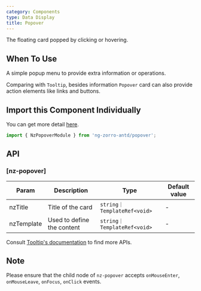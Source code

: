 ```yaml
---
category: Components
type: Data Display
title: Popover
---
```


The floating card popped by clicking or hovering.

## When To Use

A simple popup menu to provide extra information or operations.

Comparing with `Tooltip`, besides information `Popover` card can also provide action elements like links and buttons.

## Import this Component Individually

You can get more detail [here](/docs/getting-started/en#import-a-component-individually).

```ts
import { NzPopoverModule } from 'ng-zorro-antd/popover';
```

## API

### [nz-popover]

| Param | Description | Type | Default value |
| ----- | ----------- | ---- | ------------- |
| nzTitle | Title of the card | `string｜TemplateRef<void>` | - |
| nzTemplate | Used to define the content | `string｜TemplateRef<void>` | - |

Consult [Tooltip's documentation](/components/tooltip/en#api) to find more APIs.

## Note

Please ensure that the child node of `nz-popover` accepts `onMouseEnter`, `onMouseLeave`, `onFocus`, `onClick` events.
